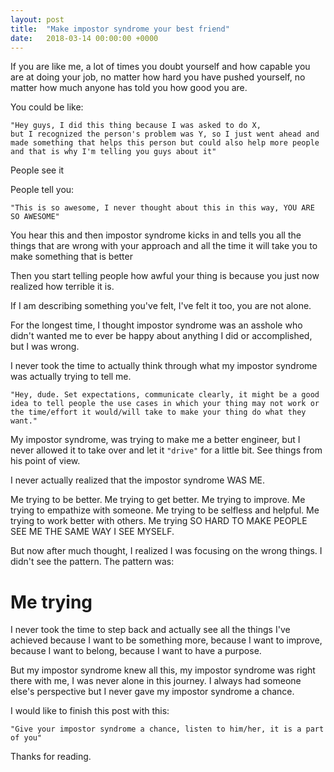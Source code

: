 ```yaml
---
layout: post
title:  "Make impostor syndrome your best friend"
date:   2018-03-14 00:00:00 +0000
---
```

If you are like me, a lot of times you doubt yourself and how capable you are at doing your job, no matter how hard you have pushed yourself, no matter how much anyone has told you how good you are.

You could be like:

```
"Hey guys, I did this thing because I was asked to do X,
but I recognized the person's problem was Y, so I just went ahead and made something that helps this person but could also help more people and that is why I'm telling you guys about it"
```

People see it

People tell you:

```
"This is so awesome, I never thought about this in this way, YOU ARE SO AWESOME"
```

You hear this and then impostor syndrome kicks in and tells you all the things that are wrong with your approach and all the time it will take you to make something that is better

Then you start telling people how awful your thing is because you just now realized how terrible it is.

If I am describing something you've felt, I've felt it too, you are not alone.

For the longest time, I thought impostor syndrome was an asshole who didn't wanted me to ever be happy about anything I did or accomplished, but I was wrong.

I never took the time to actually think through what my impostor syndrome was actually trying to tell me.

```
"Hey, dude. Set expectations, communicate clearly, it might be a good idea to tell people the use cases in which your thing may not work or the time/effort it would/will take to make your thing do what they want."
```

My impostor syndrome, was trying to make me a better engineer, but I never allowed it to take over and let it `"drive"` for a little bit. See things from his point of view.

I never actually realized that the impostor syndrome WAS ME.

Me trying to be better.
Me trying to get better.
Me trying to improve.
Me trying to empathize with someone.
Me trying to be selfless and helpful.
Me trying to work better with others.
Me trying SO HARD TO MAKE PEOPLE SEE ME THE SAME WAY I SEE MYSELF.

But now after much thought, I realized I was focusing on the wrong things. I didn't see the pattern. The pattern was:

# Me trying

I never took the time to step back and actually see all the things I've achieved because I want to be something more, because I want to improve, because I want to belong, because I want to have a purpose.

But my impostor syndrome knew all this, my impostor syndrome was right there with me, I was never alone in this journey. I always had someone else's perspective but I never gave my impostor syndrome a chance.

I would like to finish this post with this:

`"Give your impostor syndrome a chance, listen to him/her, it is a part of you"`

Thanks for reading.

